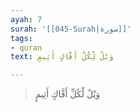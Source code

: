 ```yaml
---
ayah: 7
surah: '[[045-Surah|سورة]]'
tags:
- quran
text: وَيْلٌ لِّكُلِّ أَفَّاكٍ أَثِيمٍ

---
```

> وَيْلٌ لِّكُلِّ أَفَّاكٍ أَثِيمٍ
